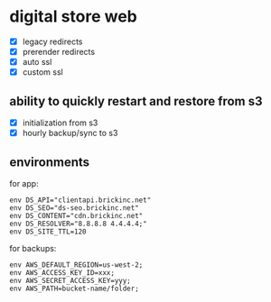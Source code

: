 # digital store web
- [x] legacy redirects
- [x] prerender redirects
- [x] auto ssl
- [x] custom ssl

## ability to quickly restart and restore from s3
- [x] initialization from s3
- [x] hourly backup/sync to s3

## environments
for app:
```
env DS_API="clientapi.brickinc.net"
env DS_SEO="ds-seo.brickinc.net"
env DS_CONTENT="cdn.brickinc.net"
env DS_RESOLVER="8.8.8.8 4.4.4.4;"
env DS_SITE_TTL=120
```

for backups:
```
env AWS_DEFAULT_REGION=us-west-2;
env AWS_ACCESS_KEY_ID=xxx;
env AWS_SECRET_ACCESS_KEY=yyy;
env AWS_PATH=bucket-name/folder;
```

